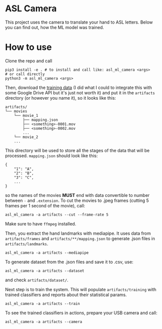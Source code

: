 # ASL Camera

This project uses the camera to translate your hand to ASL letters. Below you can find out, how the ML model was trained.

# How to use

Clone the repo and call

```
pip3 install -e . # to install and call like: asl_ml_camera <args>
# or call directly
python3 -m asl_ml_camera <args>
```

Then, download the [training data](https://drive.google.com/drive/folders/1fYZ_ROFbDsHSjQvgSXHGQdRHB8DmzYda?usp=sharing) (I did what I could to integrate this with some Google Drive API but it's just not worth it) and put it in the `artifacts` directory (or however you name it), so it looks like this:

```
artifacts/
└── movies
    └── movie_1
        ├── mapping.json
        ├── <something>-0001.mov
        ├── <something>-0002.mov
        ...
    └── movie_2
    ...
```

This directory will be used to store all the stages of the data that will be processed.
`mapping.json` should look like this:

```
{
    "1": "A",
    "2": "B",
    "3": "C",
    ...
}
```

so the names of the movies **MUST** end with data convertible to number between `-` and `.extension`.
To cut the movies to .jpeg frames (cutting 5 frames per 1 second of the movie), call:

```
asl_ml_camera -a artifacts --cut --frame-rate 5
```

Make sure to have `ffmpeg` installed.

Then, you extract the hand landmarks with mediapipe. It uses data from `artifacts/frames` and `artifacts/**/mapping.json` to generate .json files in `artifacts/landmarks`.

```
asl_ml_camera -a artifacts --mediapipe
```

To generate dataset from the .json files and save it to .csv, use:

```
asl_ml_camera -a artifacts --dataset
```

and check `artifacts/dataset/`.

Next step is to train the system. This will populate `artifacts/training` with trained classifiers and reports about their statistical params.

```
asl_ml_camera -a artifacts --train
```

To see the trained classifiers in actions, prepare your USB camera and call:

```
asl_ml_camera -a artifacts --camera
```
